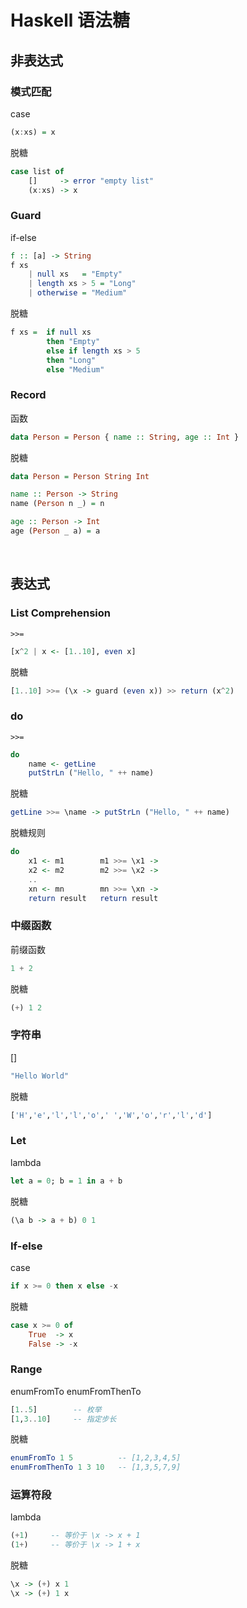 # Haskell 语法糖

## 非表达式

### 模式匹配

case

```haskell
(x:xs) = x
```

脱糖

```haskell
case list of
	[]     -> error "empty list"
  	(x:xs) -> x
```

### Guard

if-else

```haskell
f :: [a] -> String
f xs 
	| null xs   = "Empty"
	| length xs > 5 = "Long"
  	| otherwise = "Medium"
```

脱糖

```haskell
f xs = 	if null xs 
		then "Empty"
        else if length xs > 5 
        then "Long"
    	else "Medium"
```

### Record

函数

```haskell
data Person = Person { name :: String, age :: Int }
```

脱糖

```haskell
data Person = Person String Int

name :: Person -> String
name (Person n _) = n

age :: Person -> Int
age (Person _ a) = a
```

$~$

## 表达式

### List Comprehension

`>>=`

```haskell
[x^2 | x <- [1..10], even x]
```

脱糖

```haskell
[1..10] >>= (\x -> guard (even x)) >> return (x^2)
```

### do

`>>=`

```haskell
do
	name <- getLine
	putStrLn ("Hello, " ++ name)
```

脱糖

```haskell
getLine >>= \name -> putStrLn ("Hello, " ++ name)
```

脱糖规则

```haskell
do
	x1 <- m1		m1 >>= \x1 ->
	x2 <- m2		m2 >>= \x2 ->
	..		
	xn <- mn		mn >>= \xn ->
	return result	return result
```

### 中缀函数

前缀函数

```haskell
1 + 2
```

脱糖

```haskell
(+) 1 2
```

### 字符串

[]

```haskell
"Hello World"
```

脱糖

```haskell
['H','e','l','l','o',' ','W','o','r','l','d']
```

### Let

lambda

```haskell
let a = 0; b = 1 in a + b
```

脱糖

```haskell
(\a b -> a + b) 0 1
```

### If-else

case

```haskell
if x >= 0 then x else -x
```

脱糖

```haskell
case x >= 0 of
	True  -> x
	False -> -x
```

### Range

enumFromTo enumFromThenTo

```haskell
[1..5]        -- 枚举
[1,3..10]     -- 指定步长
```

脱糖

```haskell
enumFromTo 1 5          -- [1,2,3,4,5]
enumFromThenTo 1 3 10   -- [1,3,5,7,9]
```

### 运算符段

lambda

```haskell
(+1)     -- 等价于 \x -> x + 1
(1+)     -- 等价于 \x -> 1 + x
```

脱糖

```haskell
\x -> (+) x 1
\x -> (+) 1 x
```

